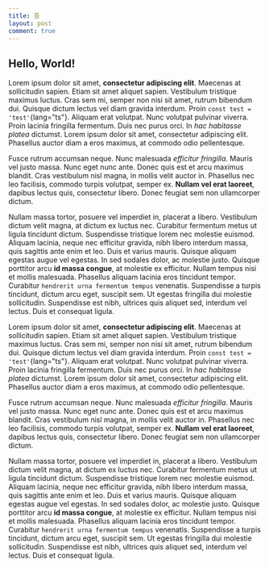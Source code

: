 ```yaml
---
title: 吾
layout: post
comment: true
---
```


## Hello, World!


Lorem ipsum dolor sit amet, **consectetur adipiscing elit**. Maecenas at sollicitudin sapien. Etiam sit amet aliquet sapien. Vestibulum tristique maximus luctus. Cras sem mi, semper non nisi sit amet, rutrum bibendum dui. Quisque dictum lectus vel diam gravida interdum. Proin `const test = 'test'`{lang="ts"}. Aliquam erat volutpat. Nunc volutpat pulvinar viverra. Proin lacinia fringilla fermentum. Duis nec purus orci. In _hac habitasse platea_ dictumst. Lorem ipsum dolor sit amet, consectetur adipiscing elit. Phasellus auctor diam a eros maximus, at commodo odio pellentesque.

Fusce rutrum accumsan neque. Nunc malesuada _efficitur fringilla_. Mauris vel justo massa. Nunc eget nunc ante. Donec quis est et arcu maximus blandit. Cras vestibulum nisl magna, in mollis velit auctor in. Phasellus nec leo facilisis, commodo turpis volutpat, semper ex. **Nullam vel erat laoreet**, dapibus lectus quis, consectetur libero. Donec feugiat sem non ullamcorper dictum.

Nullam massa tortor, posuere vel imperdiet in, placerat a libero. Vestibulum dictum velit magna, at dictum ex luctus nec. Curabitur fermentum metus ut ligula tincidunt dictum. Suspendisse tristique lorem nec molestie euismod. Aliquam lacinia, neque nec efficitur gravida, nibh libero interdum massa, quis sagittis ante enim et leo. Duis et varius mauris. Quisque aliquam egestas augue vel egestas. In sed sodales dolor, ac molestie justo. Quisque porttitor arcu **id massa congue**, at molestie ex efficitur. Nullam tempus nisi et mollis malesuada. Phasellus aliquam lacinia eros tincidunt tempor. Curabitur `hendrerit urna fermentum tempus` venenatis. Suspendisse a turpis tincidunt, dictum arcu eget, suscipit sem. Ut egestas fringilla dui molestie sollicitudin. Suspendisse est nibh, ultrices quis aliquet sed, interdum vel lectus. Duis et consequat ligula.

Lorem ipsum dolor sit amet, **consectetur adipiscing elit**. Maecenas at sollicitudin sapien. Etiam sit amet aliquet sapien. Vestibulum tristique maximus luctus. Cras sem mi, semper non nisi sit amet, rutrum bibendum dui. Quisque dictum lectus vel diam gravida interdum. Proin `const test = 'test'`{lang="ts"}. Aliquam erat volutpat. Nunc volutpat pulvinar viverra. Proin lacinia fringilla fermentum. Duis nec purus orci. In _hac habitasse platea_ dictumst. Lorem ipsum dolor sit amet, consectetur adipiscing elit. Phasellus auctor diam a eros maximus, at commodo odio pellentesque.

Fusce rutrum accumsan neque. Nunc malesuada _efficitur fringilla_. Mauris vel justo massa. Nunc eget nunc ante. Donec quis est et arcu maximus blandit. Cras vestibulum nisl magna, in mollis velit auctor in. Phasellus nec leo facilisis, commodo turpis volutpat, semper ex. **Nullam vel erat laoreet**, dapibus lectus quis, consectetur libero. Donec feugiat sem non ullamcorper dictum.

Nullam massa tortor, posuere vel imperdiet in, placerat a libero. Vestibulum dictum velit magna, at dictum ex luctus nec. Curabitur fermentum metus ut ligula tincidunt dictum. Suspendisse tristique lorem nec molestie euismod. Aliquam lacinia, neque nec efficitur gravida, nibh libero interdum massa, quis sagittis ante enim et leo. Duis et varius mauris. Quisque aliquam egestas augue vel egestas. In sed sodales dolor, ac molestie justo. Quisque porttitor arcu **id massa congue**, at molestie ex efficitur. Nullam tempus nisi et mollis malesuada. Phasellus aliquam lacinia eros tincidunt tempor. Curabitur `hendrerit urna fermentum tempus` venenatis. Suspendisse a turpis tincidunt, dictum arcu eget, suscipit sem. Ut egestas fringilla dui molestie sollicitudin. Suspendisse est nibh, ultrices quis aliquet sed, interdum vel lectus. Duis et consequat ligula.
